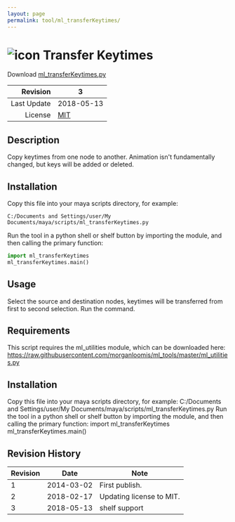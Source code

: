 ```yaml
---
layout: page
permalink: tool/ml_transferKeytimes/
---
```


# ![icon](https://raw.githubusercontent.com/morganloomis/ml_tools/master/icons//ml_transferKeytimes.png) Transfer Keytimes
Download [ml_transferKeytimes.py](https://raw.githubusercontent.com/morganloomis/ml_tools/master/scripts/ml_transferKeytimes.py)

| Revision | 3 |
|---:|---|
| Last Update | 2018-05-13 |
| License | [MIT](https://opensource.org/licenses/MIT) |

## Description

 Copy keytimes from one node to another. Animation isn't fundamentally changed, but keys will be added or deleted. 

## Installation

Copy this file into your maya scripts directory, for example:

`C:/Documents and Settings/user/My Documents/maya/scripts/ml_transferKeytimes.py`

Run the tool in a python shell or shelf button by importing the module, 
and then calling the primary function:

```python
import ml_transferKeytimes
ml_transferKeytimes.main()
```

## Usage

 Select the source and destination nodes, keytimes will be transferred from first to second selection. Run the command. 

## Requirements

 This script requires the ml_utilities module, which can be downloaded here: https://raw.githubusercontent.com/morganloomis/ml_tools/master/ml_utilities.py 

## Installation

 Copy this file into your maya scripts directory, for example: C:/Documents and Settings/user/My Documents/maya/scripts/ml_transferKeytimes.py Run the tool in a python shell or shelf button by importing the module, and then calling the primary function: import ml_transferKeytimes ml_transferKeytimes.main() 

## Revision History

| Revision | Date | Note|
|---|---|---|
|1|2014-03-02|First publish.|
|2|2018-02-17|Updating license to MIT.|
|3|2018-05-13|shelf support|
